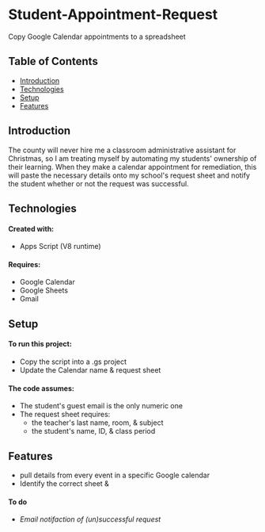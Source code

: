 # Student-Appointment-Request
Copy Google Calendar appointments to a spreadsheet

## Table of Contents
  * [Introduction](#introduction)
  * [Technologies](#technologies)
  * [Setup](#setup)
  * [Features](#features)

## Introduction
The county will never hire me a classroom administrative assistant for Christmas, so I am treating myself by automating my students' ownership of their learning. When they make a calendar appointment for remediation, this will paste the necessary details onto my school's request sheet and notify the student whether or not the request was successful.

## Technologies
#### Created with:
  * Apps Script (V8 runtime)

#### Requires:
  * Google Calendar
  * Google Sheets
  * Gmail

## Setup
#### To run this project:
  * Copy the script into a .gs project
  * Update the Calendar name & request sheet

#### The code assumes:
  * The student's guest email is the only numeric one
  * The request sheet requires:
    * the teacher's last name, room, & subject
    * the student's name, ID, & class period

## Features
  * pull details from every event in a specific Google calendar
  * Identify the correct sheet &

#### To do
  * *Email notifaction of (un)successful request*
